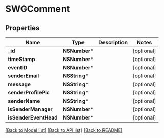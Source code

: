 # SWGComment

## Properties
Name | Type | Description | Notes
------------ | ------------- | ------------- | -------------
**_id** | **NSNumber*** |  | [optional] 
**timeStamp** | **NSNumber*** |  | [optional] 
**eventID** | **NSNumber*** |  | [optional] 
**senderEmail** | **NSString*** |  | [optional] 
**message** | **NSString*** |  | [optional] 
**senderProfilePic** | **NSString*** |  | [optional] 
**senderName** | **NSString*** |  | [optional] 
**isSenderManager** | **NSNumber*** |  | [optional] 
**isSenderEventHead** | **NSNumber*** |  | [optional] 

[[Back to Model list]](../README.md#documentation-for-models) [[Back to API list]](../README.md#documentation-for-api-endpoints) [[Back to README]](../README.md)



